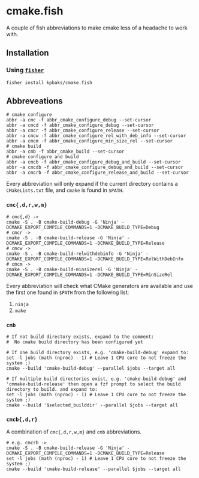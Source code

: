 # cmake.fish
A couple of fish abbreviations to make cmake less of a headache to work with.  

## Installation

### Using [`fisher`](https://github.com/jorgebucaran/fisher)

```fish
fisher install kpbaks/cmake.fish
```


## Abbreveations

```fish
# cmake configure
abbr -a cmc -f abbr_cmake_configure_debug --set-cursor
abbr -a cmcd -f abbr_cmake_configure_debug --set-cursor
abbr -a cmcr -f abbr_cmake_configure_release --set-cursor
abbr -a cmcw -f abbr_cmake_configure_rel_with_deb_info --set-cursor
abbr -a cmcm -f abbr_cmake_configure_min_size_rel --set-cursor
# cmake build
abbr -a cmb -f abbr_cmake_build --set-cursor
# cmake configure and build
abbr -a cmcb -f abbr_cmake_configure_debug_and_build --set-cursor
abbr -a cmcdb -f abbr_cmake_configure_debug_and_build --set-cursor
abbr -a cmcrb -f abbr_cmake_configure_release_and_build --set-cursor
```

Every abbreviation will only expand if the current directory contains a `CMakeLists.txt` file, and `cmake` is found in `$PATH`.

### `cmc{,d,r,w,m}`

```fish
# cmc{,d} ->
cmake -S . -B cmake-build-debug -G 'Ninja' -DCMAKE_EXPORT_COMPILE_COMMANDS=1 -DCMAKE_BUILD_TYPE=Debug
# cmcr -> 
cmake -S . -B cmake-build-release -G 'Ninja' -DCMAKE_EXPORT_COMPILE_COMMANDS=1 -DCMAKE_BUILD_TYPE=Release
# cmcw ->
cmake -S . -B cmake-build-relwithdebinfo -G 'Ninja' -DCMAKE_EXPORT_COMPILE_COMMANDS=1 -DCMAKE_BUILD_TYPE=RelWithDebInfo
# cmcm ->
cmake -S . -B cmake-build-minsizerel -G 'Ninja' -DCMAKE_EXPORT_COMPILE_COMMANDS=1 -DCMAKE_BUILD_TYPE=MinSizeRel
```

Every abbreviation will check what CMake generators are available and use the first one found in `$PATH` from the following list:
1. `ninja` 
2. `make`

### `cmb`

```fish
# If not build directory exists, expand to the comment:
#  No cmake build directory has been configured yet

# If one build directory exists, e.g. 'cmake-build-debug' expand to:
set -l jobs (math (nproc) - 1) # Leave 1 CPU core to not freeze the system ;)                                                              cmake --build 'cmake-build-debug' --parallel $jobs --target all

# If multiple build directories exist, e.g. 'cmake-build-debug' and 'cmmake-build-release' then open a fzf prompt to select the build directory to build. and expand to:
set -l jobs (math (nproc) - 1) # Leave 1 CPU core to not freeze the system ;)                                                              cmake --build '$selected_builddir' --parallel $jobs --target all
```

### `cmcb{,d,r}`

A combination of `cmc{,d,r,w,m}` and `cmb` abbreviations.

```fish
# e.g. cmcrb ->
cmake -S . -B cmake-build-release -G 'Ninja' -DCMAKE_EXPORT_COMPILE_COMMANDS=1 -DCMAKE_BUILD_TYPE=Release                                  
set -l jobs (math (nproc) - 1) # Leave 1 CPU core to not freeze the system ;)
cmake --build 'cmake-build-release' --parallel $jobs --target all
```
